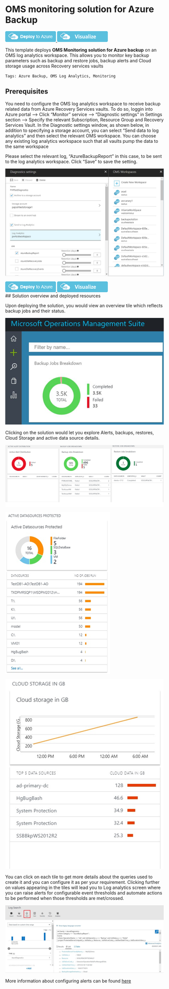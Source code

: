 # OMS monitoring solution for Azure Backup

<a href="https://portal.azure.com/#create/Microsoft.Template/uri/https%3A%2F%2Fraw.githubusercontent.com%2FAzure%2Fazure-quickstart-templates%2Fmaster%2F101-backup-oms-monitoring%2Fazuredeploy.json" target="_blank">
<img src="https://raw.githubusercontent.com/Azure/azure-quickstart-templates/master/1-CONTRIBUTION-GUIDE/images/deploytoazure.png"/>
</a>
<a href="http://armviz.io/#/?load=https%3A%2F%2Fraw.githubusercontent.com%2FAzure%2Fazure-quickstart-templates%2Fmaster%2F101-backup-oms-monitoring%2Fazuredeploy.json" target="_blank">
<img src="https://raw.githubusercontent.com/Azure/azure-quickstart-templates/master/1-CONTRIBUTION-GUIDE/images/visualizebutton.png"/>
</a>

This template deploys **OMS Monitoring solution for Azure backup** on an OMS log analytics workspace. This allows you to monitor key backup parameters such as backup and restore jobs, backup alerts and Cloud storage usage across Recovery services vaults

`Tags: Azure Backup, OMS Log Analytics, Monitoring`

## Prerequisites

You need to configure the OMS log analytics workspace to receive backup related data from Azure Recovery Services vaults. To do so, loggin into Azure portal –> Click “Monitor” service –> “Diagnostic settings” in Settings section –> Specify the relevant Subscription, Resource Group and Recovery Services Vault. In the Diagnostic settings window, as shown below, in addition to specifying a storage account, you can select “Send data to log analytics” and then select the relevant OMS workspace. You can choose any existing log analytics workspace such that all vaults pump the data to the same workspace

Please select the relevant log, “AzureBackupReport” in this case, to be sent to the log analytics workspace. Click “Save” to save the setting.

![alt text](images/DiagnosticSettings.JPG "Azure log analytics workspace diagnostic setting")
<br>




<a href="https://portal.azure.com/#create/Microsoft.Template/uri/https%3A%2F%2Fraw.githubusercontent.com%2FAzure%2Fazure-quickstart-templates%2Fmaster%2F101-backup-oms-monitoring%2Fazuredeploy.json" target="_blank">
<img src="https://raw.githubusercontent.com/Azure/azure-quickstart-templates/master/1-CONTRIBUTION-GUIDE/images/deploytoazure.png"/>
</a>
<a href="http://armviz.io/#/?load=https%3A%2F%2Fraw.githubusercontent.com%2FAzure%2Fazure-quickstart-templates%2Fmaster%2F101-backup-oms-monitoring%2Fazuredeploy.json" target="_blank">
<img src="https://raw.githubusercontent.com/Azure/azure-quickstart-templates/master/1-CONTRIBUTION-GUIDE/images/visualizebutton.png"/>
</a>


<br>
## Solution overview and deployed resources

Upon deploying the solution, you would view an overview tile which reflects backup jobs and their status.

![alt text](images/OverviewTile.JPG "OMS Monitoring solution for Azure backup monitoring tile")

Clicking on the solution would let you explore Alerts, backups, restores, Cloud Storage and active data source details.

![alt text](images/KeyBackupJobsParameters.jpg "OMS Monitoring solution for Azure backup alerts, backups, restores")

![alt text](images/ActiveDatasources.JPG "OMS Monitoring solution for Azure backup active data sources distribution")

![alt text](images/CloudStorageInGB.JPG "OMS Monitoring solution for Azure backup cloud storage distribution")

You can click on each tile to get more details about the queries used to create it and you can configure it as per your requirement. Clicking further on values appearing in the tiles will lead you to Log analytics screen where you can raise alerts for configurable event thresholds and automate actions to be performed when those thresholds are met/crossed.

![alt text](images/LogAnalyticsScreen.JPG "OMS Monitoring solution for Azure backup Log search")

More information about configuring alerts can be found [here](https://docs.microsoft.com/azure/log-analytics/log-analytics-tutorial-response)
